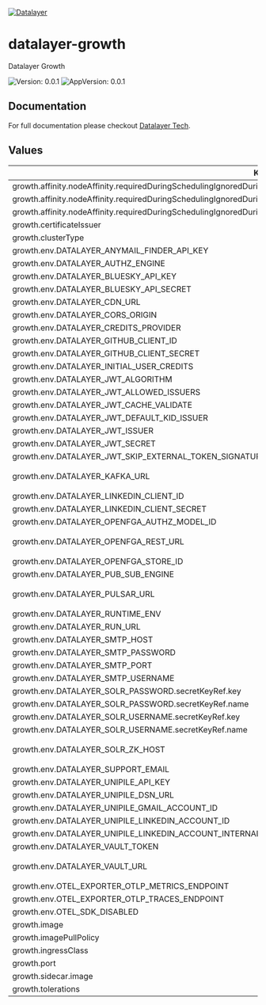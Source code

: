 [![Datalayer](https://assets.datalayer.tech/datalayer-25.svg)](https://datalayer.io)

# datalayer-growth

Datalayer Growth

![Version: 0.0.1](https://img.shields.io/badge/Version-0.0.1-informational?style=flat-square) ![AppVersion: 0.0.1](https://img.shields.io/badge/AppVersion-0.0.1-informational?style=flat-square)

## Documentation

For full documentation please checkout [Datalayer Tech](https://datalayer.tech).

## Values

| Key | Type | Default | Description |
|-----|------|---------|-------------|
| growth.affinity.nodeAffinity.requiredDuringSchedulingIgnoredDuringExecution.nodeSelectorTerms[0].matchExpressions[0].key | string | `"role.datalayer.io/api"` |  |
| growth.affinity.nodeAffinity.requiredDuringSchedulingIgnoredDuringExecution.nodeSelectorTerms[0].matchExpressions[0].operator | string | `"In"` |  |
| growth.affinity.nodeAffinity.requiredDuringSchedulingIgnoredDuringExecution.nodeSelectorTerms[0].matchExpressions[0].values[0] | string | `"true"` |  |
| growth.certificateIssuer | string | `"letsencrypt"` |  |
| growth.clusterType | string | `"any"` |  |
| growth.env.DATALAYER_ANYMAIL_FINDER_API_KEY | string | `""` |  |
| growth.env.DATALAYER_AUTHZ_ENGINE | string | `"openfga"` |  |
| growth.env.DATALAYER_BLUESKY_API_KEY | string | `""` |  |
| growth.env.DATALAYER_BLUESKY_API_SECRET | string | `""` |  |
| growth.env.DATALAYER_CDN_URL | string | `""` |  |
| growth.env.DATALAYER_CORS_ORIGIN | string | `"*"` |  |
| growth.env.DATALAYER_CREDITS_PROVIDER | string | `""` |  |
| growth.env.DATALAYER_GITHUB_CLIENT_ID | string | `""` |  |
| growth.env.DATALAYER_GITHUB_CLIENT_SECRET | string | `""` |  |
| growth.env.DATALAYER_INITIAL_USER_CREDITS | string | `"500"` |  |
| growth.env.DATALAYER_JWT_ALGORITHM | string | `""` |  |
| growth.env.DATALAYER_JWT_ALLOWED_ISSUERS | string | `""` |  |
| growth.env.DATALAYER_JWT_CACHE_VALIDATE | string | `"true"` |  |
| growth.env.DATALAYER_JWT_DEFAULT_KID_ISSUER | string | `""` |  |
| growth.env.DATALAYER_JWT_ISSUER | string | `"https://id.datalayer.run"` |  |
| growth.env.DATALAYER_JWT_SECRET | string | `""` |  |
| growth.env.DATALAYER_JWT_SKIP_EXTERNAL_TOKEN_SIGNATURE_VERIFICATION | string | `"false"` |  |
| growth.env.DATALAYER_KAFKA_URL | string | `"datalayer-kafka-kafka-bootstrap.datalayer-kafka.svc.cluster.local:9092"` |  |
| growth.env.DATALAYER_LINKEDIN_CLIENT_ID | string | `""` |  |
| growth.env.DATALAYER_LINKEDIN_CLIENT_SECRET | string | `""` |  |
| growth.env.DATALAYER_OPENFGA_AUTHZ_MODEL_ID | string | `""` |  |
| growth.env.DATALAYER_OPENFGA_REST_URL | string | `"http://datalayer-openfga.datalayer-openfga.svc.cluster.local:8080"` |  |
| growth.env.DATALAYER_OPENFGA_STORE_ID | string | `""` |  |
| growth.env.DATALAYER_PUB_SUB_ENGINE | string | `"pulsar"` |  |
| growth.env.DATALAYER_PULSAR_URL | string | `"pulsar://datalayer-pulsar-broker.datalayer-pulsar.svc.cluster.local:6650"` |  |
| growth.env.DATALAYER_RUNTIME_ENV | string | `"prod"` |  |
| growth.env.DATALAYER_RUN_URL | string | `""` |  |
| growth.env.DATALAYER_SMTP_HOST | string | `""` |  |
| growth.env.DATALAYER_SMTP_PASSWORD | string | `""` |  |
| growth.env.DATALAYER_SMTP_PORT | string | `"0"` |  |
| growth.env.DATALAYER_SMTP_USERNAME | string | `""` |  |
| growth.env.DATALAYER_SOLR_PASSWORD.secretKeyRef.key | string | `"password"` |  |
| growth.env.DATALAYER_SOLR_PASSWORD.secretKeyRef.name | string | `"solr-basic-auth"` |  |
| growth.env.DATALAYER_SOLR_USERNAME.secretKeyRef.key | string | `"username"` |  |
| growth.env.DATALAYER_SOLR_USERNAME.secretKeyRef.name | string | `"solr-basic-auth"` |  |
| growth.env.DATALAYER_SOLR_ZK_HOST | string | `"solr-datalayer-solrcloud-zookeeper-headless.datalayer-solr.svc.cluster.local"` |  |
| growth.env.DATALAYER_SUPPORT_EMAIL | string | `""` |  |
| growth.env.DATALAYER_UNIPILE_API_KEY | string | `""` |  |
| growth.env.DATALAYER_UNIPILE_DSN_URL | string | `""` |  |
| growth.env.DATALAYER_UNIPILE_GMAIL_ACCOUNT_ID | string | `""` |  |
| growth.env.DATALAYER_UNIPILE_LINKEDIN_ACCOUNT_ID | string | `""` |  |
| growth.env.DATALAYER_UNIPILE_LINKEDIN_ACCOUNT_INTERNAL_ID | string | `""` |  |
| growth.env.DATALAYER_VAULT_TOKEN | string | `""` |  |
| growth.env.DATALAYER_VAULT_URL | string | `"http://datalayer-vault-internal.datalayer-vault.svc.cluster.local:8200"` |  |
| growth.env.OTEL_EXPORTER_OTLP_METRICS_ENDPOINT | string | `""` |  |
| growth.env.OTEL_EXPORTER_OTLP_TRACES_ENDPOINT | string | `""` |  |
| growth.env.OTEL_SDK_DISABLED | string | `"false"` |  |
| growth.image | string | `"datalayer/growth:0.0.1"` |  |
| growth.imagePullPolicy | string | `"Always"` |  |
| growth.ingressClass | string | `"datalayer-traefik"` |  |
| growth.port | int | `6660` |  |
| growth.sidecar.image | string | `"datalayer/whoami:0.0.6"` |  |
| growth.tolerations | object | `{}` |  |

